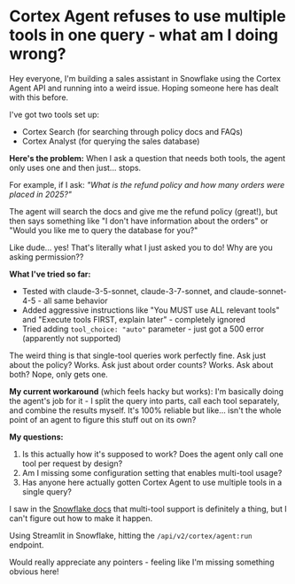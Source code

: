 # Cortex Agent refuses to use multiple tools in one query - what am I doing wrong?

Hey everyone, I'm building a sales assistant in Snowflake using the Cortex Agent API and running into a weird issue. Hoping someone here has dealt with this before.

I've got two tools set up:
- Cortex Search (for searching through policy docs and FAQs)
- Cortex Analyst (for querying the sales database)

**Here's the problem:** When I ask a question that needs both tools, the agent only uses one and then just... stops. 

For example, if I ask: *"What is the refund policy and how many orders were placed in 2025?"*

The agent will search the docs and give me the refund policy (great!), but then says something like "I don't have information about the orders" or "Would you like me to query the database for you?" 

Like dude... yes! That's literally what I just asked you to do! Why are you asking permission??

**What I've tried so far:**

- Tested with claude-3-5-sonnet, claude-3-7-sonnet, and claude-sonnet-4-5 - all same behavior
- Added aggressive instructions like "You MUST use ALL relevant tools" and "Execute tools FIRST, explain later" - completely ignored
- Tried adding `tool_choice: "auto"` parameter - just got a 500 error (apparently not supported)

The weird thing is that single-tool queries work perfectly fine. Ask just about the policy? Works. Ask just about order counts? Works. Ask about both? Nope, only gets one.

**My current workaround** (which feels hacky but works):
I'm basically doing the agent's job for it - I split the query into parts, call each tool separately, and combine the results myself. It's 100% reliable but like... isn't the whole point of an agent to figure this stuff out on its own?

**My questions:**
1. Is this actually how it's supposed to work? Does the agent only call one tool per request by design?
2. Am I missing some configuration setting that enables multi-tool usage?
3. Has anyone here actually gotten Cortex Agent to use multiple tools in a single query?

I saw in the [Snowflake docs](https://docs.snowflake.com/en/user-guide/snowflake-cortex/cortex-agent) that multi-tool support is definitely a thing, but I can't figure out how to make it happen.

Using Streamlit in Snowflake, hitting the `/api/v2/cortex/agent:run` endpoint.

Would really appreciate any pointers - feeling like I'm missing something obvious here!
